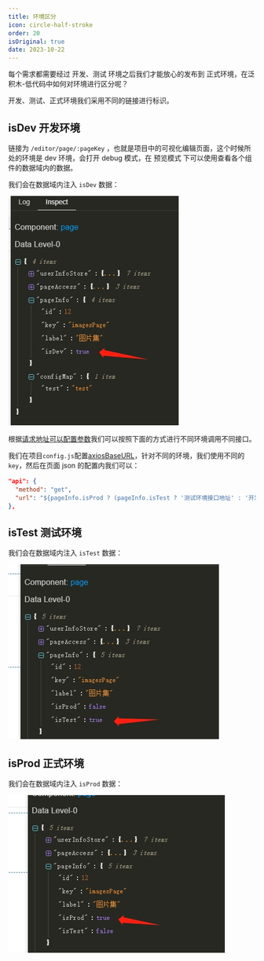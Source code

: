 ```yaml
---
title: 环境区分
icon: circle-half-stroke
order: 20
isOriginal: true
date: 2023-10-22
---
```


每个需求都需要经过 开发、测试 环境之后我们才能放心的发布到 正式环境，在泛积木-低代码中如何对环境进行区分呢？

开发、测试、正式环境我们采用不同的链接进行标识。

## isDev 开发环境

链接为 `/editor/page/:pageKey` ，也就是项目中的可视化编辑页面，这个时候所处的环境是 dev 环境，会打开 debug 模式，在 预览模式 下可以使用查看各个组件的数据域内的数据。

我们会在数据域内注入 `isDev` 数据：

![isDev数据](./images/environment/20231022212037.png)

根据[请求地址可以配置参数](https://aisuda.bce.baidu.com/amis/zh-CN/docs/types/api#%E9%85%8D%E7%BD%AE%E8%AF%B7%E6%B1%82%E5%9C%B0%E5%9D%80)我们可以按照下面的方式进行不同环境调用不同接口。

我们在项目`config.js`配置[axiosBaseURL](./../config/web.md#axiosbaseurl)，针对不同的环境，我们使用不同的 `key`，然后在页面 json 的配置内我们可以：

```json
"api": {
  "method": "get",
  "url": "${pageInfo.isProd ? (pageInfo.isTest ? '测试环境接口地址' : '开发环境接口地址') : '正式环境接口地址'}"
},
```

## isTest 测试环境

我们会在数据域内注入 `isTest` 数据：

![isTest数据](./images/environment/20231022213050.png)

## isProd 正式环境

我们会在数据域内注入 `isProd` 数据：

![isProd数据](./images/environment/20231022213230.png)
